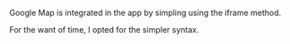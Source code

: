 Google Map is integrated in the app by simpling using the iframe method.

For the want of time, I opted for the simpler syntax.